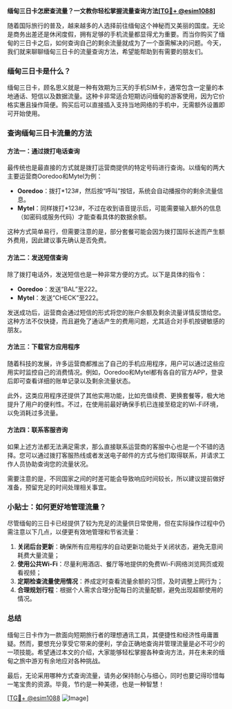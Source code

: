 **缅甸三日卡怎麽查流量？一文教你轻松掌握流量查询方法[[TG💪+ @esim1088](https://t.me/s/esim1088)]**

随着国际旅行的普及，越来越多的人选择前往缅甸这个神秘而又美丽的国度。无论是商务出差还是休闲度假，拥有足够的手机流量都显得尤为重要。而当你购买了缅甸的三日卡之后，如何查询自己的剩余流量就成为了一个亟需解决的问题。今天，我们就来聊聊缅甸三日卡的流量查询方法，希望能帮助到有需要的朋友们。

### 缅甸三日卡是什么？

缅甸三日卡，顾名思义就是一种有效期为三天的手机SIM卡，通常包含一定量的本地通话、短信以及数据流量。这种卡非常适合短期访问缅甸的游客使用，因为它价格实惠且操作简便。购买后可以直接插入支持当地网络的手机中，无需额外设置即可开始使用。

### 查询缅甸三日卡流量的方法

#### 方法一：通过拨打电话查询
最传统也是最直接的方式就是拨打运营商提供的特定号码进行查询。以缅甸的两大主要运营商Ooredoo和Mytel为例：

- **Ooredoo**：拨打*123#，然后按“呼叫”按钮，系统会自动播报你的剩余流量信息。
- **Mytel**：同样拨打*123#，不过在收到语音提示后，可能需要输入额外的信息（如密码或服务代码）才能查看具体的数据余额。

这种方式简单易行，但需要注意的是，部分套餐可能会因为拨打国际长途而产生额外费用，因此建议事先确认是否免费。

#### 方法二：发送短信查询
除了拨打电话外，发送短信也是一种非常方便的方式。以下是具体的指令：

- **Ooredoo**：发送“BAL”至222。
- **Mytel**：发送“CHECK”至222。

发送成功后，运营商会通过短信的形式将您的账户余额及剩余流量详情反馈给您。这种方法不仅快捷，而且避免了通话产生的费用问题，尤其适合对手机按键敏感的朋友。

#### 方法三：下载官方应用程序
随着科技的发展，许多运营商都推出了自己的手机应用程序，用户可以通过这些应用实时监控自己的消费情况。例如，Ooredoo和Mytel都有各自的官方APP，登录后即可查看详细的账单记录以及剩余流量状态。

此外，这类应用程序还提供了其他实用功能，比如充值续费、更换套餐等，极大地提升了用户的便利性。不过，在使用前最好确保手机已连接至稳定的Wi-Fi环境，以免消耗过多流量。

#### 方法四：联系客服咨询
如果上述方法都无法满足需求，那么直接联系运营商的客服中心也是一个不错的选择。您可以通过拨打客服热线或者发送电子邮件的方式与他们取得联系，并请求工作人员协助查询您的流量状况。

需要注意的是，不同国家之间的时差可能会导致响应时间较长，所以建议提前做好准备，预留充足的时间处理相关事宜。

### 小贴士：如何更好地管理流量？
尽管缅甸的三日卡已经提供了较为充足的流量供日常使用，但在实际操作过程中仍需注意以下几点，以便更有效地管理和节省流量：

1. **关闭后台更新**：确保所有应用程序的自动更新功能处于关闭状态，避免无意间耗费大量流量；
2. **使用公共Wi-Fi**：尽量利用酒店、餐厅等地提供的免费Wi-Fi网络浏览网页或观看视频；
3. **定期检查流量使用情况**：养成定时查看流量余额的习惯，及时调整上网行为；
4. **合理规划行程**：根据个人需求合理分配每日的流量配额，避免出现超额使用的情况。

### 总结

缅甸三日卡作为一款面向短期旅行者的理想通讯工具，其便捷性和经济性毋庸置疑。然而，要想充分享受它带来的便利，学会正确地查询并管理流量是必不可少的一项技能。希望通过本文的介绍，大家能够轻松掌握各种查询方法，并在未来的缅甸之旅中游刃有余地应对各种挑战。

最后，无论采用哪种方式查询流量，请务必保持耐心与细心，同时也要记得珍惜每一笔宝贵的资源。毕竟，节约是一种美德，也是一种智慧！

[[TG💪+ @esim1088](https://t.me/s/esim1088) ![Image](https://i.postimg.cc/4NQfJmqS/Snipaste-2025-05-13-00-14-12.png)]